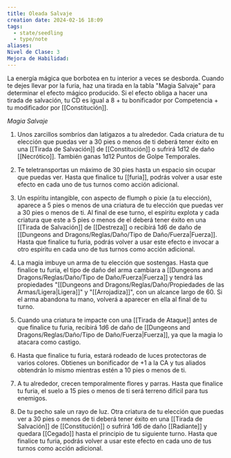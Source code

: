 ```yaml
---
title: Oleada Salvaje
creation date: 2024-02-16 18:09
tags:
  - state/seedling
  - type/note
aliases: 
Nivel de Clase: 3
Mejora de Habilidad:
---
```

La energía mágica que borbotea en tu interior a veces se desborda. Cuando te dejes llevar por la
furia, haz una tirada en la tabla "Magia Salvaje" para determinar el efecto mágico producido.
Si el efecto obliga a hacer una tirada de salvación, tu CD es igual a 8 + tu bonificador por
Competencia + tu modificador por [[Constitución]].

*Magia Salvaje*

1. Unos zarcillos sombríos dan latigazos a tu alrededor. Cada criatura de tu elección que puedas ver a 30 pies o menos de ti deberá tener éxito en una [[Tirada de Salvación]] de [[Constitución]] o sufrirá 1d12 de daño [[Necrótico]]. También ganas 1d12 Puntos de Golpe Temporales.

2. Te teletransportas un máximo de 30 pies hasta un espacio sin ocupar que puedas ver. Hasta que finalice tu [[furia]], podrás volver a usar este efecto en cada uno de tus turnos como acción adicional.

3. Un espíritu intangible, con aspecto de flumph o pixie (a tu elección), aparece a 5 pies o menos de una criatura de tu elección que puedas ver a 30 pies o menos de ti. Al final de ese turno, el espíritu explota y cada criatura que este a 5 pies o menos de el deberá tener éxito en una [[Tirada de Salvación]] de [[Destreza]] o recibirá 1d6 de daño de [[Dungeons and Dragons/Reglas/Daño/Tipo de Daño/Fuerza|Fuerza]]. Hasta que finalice tu furia, podrás volver a usar este efecto e invocar a otro espiritu en cada uno de tus turnos como acción adicional.

4. La magia imbuye un arma de tu elección que sostengas. Hasta que finalice tu furia,  el tipo de daño del arma cambiara a [[Dungeons and Dragons/Reglas/Daño/Tipo de Daño/Fuerza|Fuerza]] y tendrá las propiedades "[[Dungeons and Dragons/Reglas/Daño/Propiedades de las Armas/Ligera|Ligera]]" y "[[Arrojadiza]]", con un alcance largo de 60. Si el arma abandona tu mano, volverá a aparecer en ella al final de tu turno.

5. Cuando una criatura te impacte con una [[Tirada de Ataque]] antes de que finalice tu furia, recibirá 1d6 de daño de [[Dungeons and Dragons/Reglas/Daño/Tipo de Daño/Fuerza|Fuerza]], ya que la magia lo atacara como castigo.

6. Hasta que finalice tu furia, estará rodeado de luces protectoras de varios colores. Obtienes un bonificador de +1 a la CA y tus aliados obtendrán lo mismo mientras estén a 10 pies o menos de ti.

7. A tu alrededor, crecen temporalmente flores y parras. Hasta que finalice tu furia, el suelo a 15 pies o menos de ti será terreno difícil para tus enemigos.

8. De tu pecho sale un rayo de luz. Otra criatura de tu elección que puedas ver a 30 pies o menos de ti deberá tener éxito en una [[Tirada de Salvación]] de [[Constitución]] o sufrirá 1d6 de daño [[Radiante]] y quedara [[Cegado]] hasta el principio de tu siguiente turno. Hasta que finalice tu furia, podrás volver a usar este efecto en cada uno de tus turnos como acción adicional.